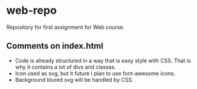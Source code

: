 # web-repo
Repository for first assignment for Web course.


## Comments on index.html

- Code is already structured in a way that is easy style with CSS. That is why it contains a lot of divs and classes.
- Icon used as svg, but it future I plan to use font-awesome icons.
- Background blured svg will be handled by CSS.